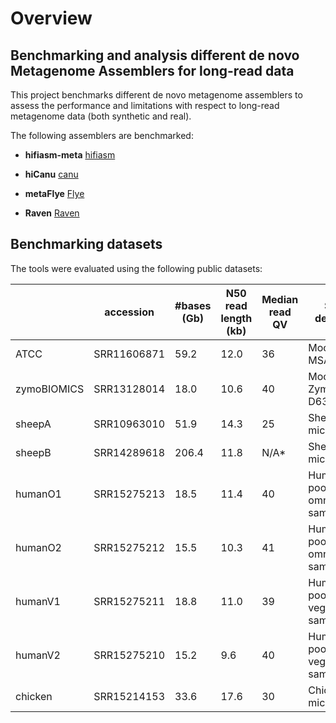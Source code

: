 # Overview

## Benchmarking and analysis different de novo Metagenome Assemblers for long-read data

This project benchmarks different de novo metagenome assemblers to assess the
performance and limitations with respect to long-read metagenome data (both
synthetic and real). 

The following assemblers are benchmarked:

* **hifiasm-meta**
[hifiasm](https://github.com/xfengnefx/hifiasm-meta)

* **hiCanu**
[canu](https://github.com/marbl/canu)

* **metaFlye**
[Flye](https://github.com/fenderglass/Flye)

* **Raven**
[Raven](https://github.com/lbcb-sci/raven)

## Benchmarking datasets
The tools were evaluated using the following public datasets:


|                  | accession   | #bases (Gb) | N50 read<br>length (kb)| Median read QV | Sample description                               |
|------------------|-------------|-------------|-----------------------|----------------|--------------------------------------------------|
| ATCC        | SRR11606871 | 59.2        | 12.0                  | 36             | Mock, ATCC MSA-1003                     |
| zymoBIOMICS | SRR13128014 | 18.0        | 10.6                  | 40             | Mock, ZymoBIOMICS D6331                 |
| sheepA           | SRR10963010 | 51.9        | 14.3                  | 25             | Sheep gut microbiome                             |
| sheepB           | SRR14289618 | 206.4       | 11.8                  | N/A*            | Sheep gut microbiome                             |
| humanO1          | SRR15275213 | 18.5        | 11.4                  | 40             | Human gut, pool of 4 omnivore samples |
| humanO2          | SRR15275212 | 15.5        | 10.3                  | 41             | Human gut, pool of 4 omnivore samples |
| humanV1          | SRR15275211 | 18.8        | 11.0                  | 39             | Human gut, pool of 4 vegan samples    |
| humanV2          | SRR15275210 | 15.2        | 9.6                   | 40             | Human gut, pool of 4 vegan samples    |
| chicken          | SRR15214153 | 33.6        | 17.6                  | 30             | Chicken gut microbiome                           |
  


